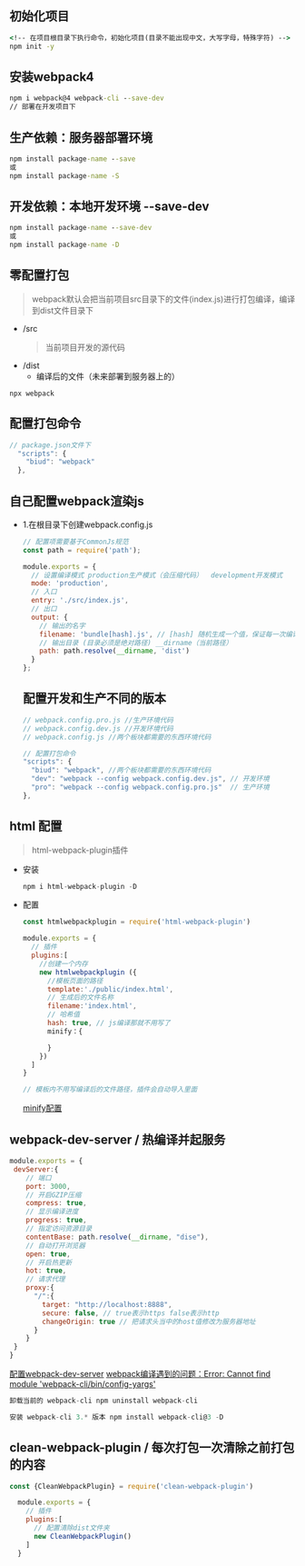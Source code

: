 ## 初始化项目
```cmd
<!-- 在项目根目录下执行命令，初始化项目(目录不能出现中文，大写字母，特殊字符) -->
npm init -y
```

## 安装webpack4
```cmd
npm i webpack@4 webpack-cli --save-dev 
// 部署在开发项目下
```

## 生产依赖：服务器部署环境
```cmd
npm install package-name --save
或
npm install package-name -S
```

## 开发依赖：本地开发环境 --save-dev
```cmd
npm install package-name --save-dev
或
npm install package-name -D
```

## 零配置打包
> webpack默认会把当前项目src目录下的文件(index.js)进行打包编译，编译到dist文件目录下
+ /src
  >当前项目开发的源代码
+ /dist
  - 编译后的文件（未来部署到服务器上的）
```cdm
npx webpack
```

## 配置打包命令
```javascript
// package.json文件下
  "scripts": {
    "biud": "webpack"
  },
```

## 自己配置webpack渲染js
+ 1.在根目录下创建webpack.config.js
  ```javascript
  // 配置项需要基于CommonJs规范
  const path = require('path');

  module.exports = {
    // 设置编译模式 production生产模式（会压缩代码）  development开发模式
    mode: 'production',
    // 入口
    entry: './src/index.js', 
    // 出口
    output: {
      // 输出的名字
      filename: 'bundle[hash].js', // [hash] 随机生成一个值，保证每一次编译出来的文件名不一样
      // 输出目录 (目录必须是绝对路径) __dirname（当前路径）
      path: path.resolve(__dirname, 'dist')
    }
  };
  ```

  ## 配置开发和生产不同的版本
  ```javascript
  // webpack.config.pro.js //生产环境代码
  // webpack.config.dev.js //开发环境代码
  // webpack.config.js //两个板块都需要的东西环境代码

  // 配置打包命令
  "scripts": {
    "biud": "webpack", //两个板块都需要的东西环境代码
    "dev": "webpack --config webpack.config.dev.js", // 开发环境
    "pro": "webpack --config webpack.config.pro.js"  // 生产环境
  },
  ```

## html 配置
>html-webpack-plugin插件
+ 安装
  ```javascript
  npm i html-webpack-plugin -D
  ```
+ 配置
  ```javascript
  const htmlwebpackplugin = require('html-webpack-plugin') 

  module.exports = {
    // 插件
    plugins:[
      //创建一个内存
      new htmlwebpackplugin ({ 
        //模板页面的路径
        template:'./public/index.html', 
        // 生成后的文件名称
        filename:'index.html',
        // 哈希值
        hash: true, // js编译那就不用写了
        minify：{

        }
      })
    ]
  }

  // 模板内不用写编译后的文件路径，插件会自动导入里面
  ```
  [minify配置](html-minifier中文文档)


## webpack-dev-server / 热编译并起服务
```javascript
module.exports = {
 devServer:{
    // 端口
    port: 3000,
    // 开启GZIP压缩
    compress: true,
    // 显示编译进度
    progress: true,
    // 指定访问资源目录
    contentBase: path.resolve(__dirname, "dise"),
    // 自动打开浏览器
    open: true,
    // 开启热更新
    hot: true,
    // 请求代理
    proxy:{
      "/":{
        target: "http://localhost:8888",
        secure: false, // true表示https false表示http
        changeOrigin: true // 把请求头当中的host值修改为服务器地址
      }
    }
 }
}
```
[配置webpack-dev-server](https://blog.csdn.net/weixin_43684713/article/details/92839419)
[webpack编译遇到的问题：Error: Cannot find module 'webpack-cli/bin/config-yargs'](https://www.cnblogs.com/jeacy/p/13864454.html)
```javascript
卸载当前的 webpack-cli npm uninstall webpack-cli

安装 webpack-cli 3.* 版本 npm install webpack-cli@3 -D
```

## clean-webpack-plugin / 每次打包一次清除之前打包的内容
```javascript
const {CleanWebpackPlugin} = require('clean-webpack-plugin')

  module.exports = {
    // 插件
    plugins:[
      // 配置清除dist文件夹
      new CleanWebpackPlugin()
    ]
  }
```
